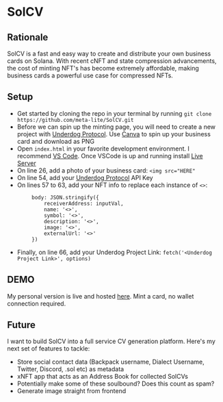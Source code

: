 # SolCV

## Rationale 
SolCV is a fast and easy way to create and distribute your own business cards on Solana. With recent cNFT and state compression advancements, the cost of minting NFT's has become extremely affordable, making business cards a powerful use case for compressed NFTs. 

## Setup
- Get started by cloning the repo in your terminal by running `git clone https://github.com/meta-lite/SolCV.git`
- Before we can spin up the minting page, you will need to create a new project with [Underdog Protocol](https://www.underdogprotocol.com/products/minting-api). Use [Canva](https://www.canva.com/) to spin up your business card and download as PNG
- Open `index.html` in your favorite development environment. I recommend [VS Code](https://code.visualstudio.com/). Once VSCode is up and running install [Live Server](https://marketplace.visualstudio.com/items?itemName=ritwickdey.LiveServer)
- On line 26, add a photo of your business card: `<img src="HERE"`
- On line 54, add your [Underdog Protocol](https://www.underdogprotocol.com/) API Key
- On lines 57 to 63, add your NFT info to replace each instance of `<>`:
```
        body: JSON.stringify({
            receiverAddress: inputVal,
            name: '<>',
            symbol: '<>',
            description: '<>',
            image: '<>',
            externalUrl: '<>'
        })
```
- Finally, on line 66, add your Underdog Project Link: `fetch('<Underdog Project Link>', options)`

## DEMO 
My personal version is live and hosted [here](https://meta-light.vercel.app/card.html). Mint a card, no wallet connection required. 

## Future
I want to build SolCV into a full service CV generation platform. Here's my next set of features to tackle: 

- Store social contact data (Backpack username, Dialect Username, Twitter, Discord, .sol etc) as metadata
- xNFT app that acts as an Address Book for collected SolCVs
- Potentially make some of these soulbound? Does this count as spam?
- Generate image straight from frontend


